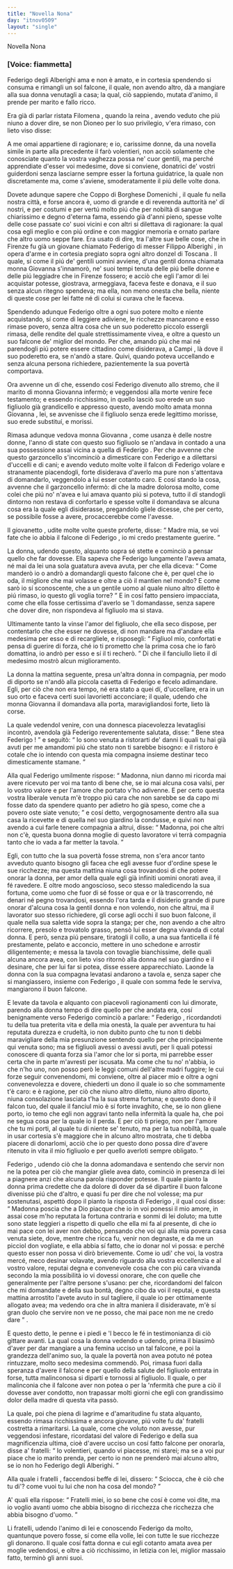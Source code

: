 ```yaml
---
title: "Novella Nona"
day: "itnov0509"
layout: "single"
---
```

<html>
 <head>
 </head>
 <body>
  <div id="nov0509" type="novella" who="fiammetta">
   <head>
    Novella Nona
   </head>
   <p>
    <h3>
     [Voice: fiammetta]
    </h3>
   </p>
   <argument>
    <p>
     <milestone id="p05090001"/>
     <name persref="federigoalberighi" type="person">
      Federigo degli Alberighi
     </name>
     ama e non &egrave; amato, e in cortesia spendendo si consuma e rimangli un sol falcone, il quale, non avendo altro, d&agrave; a mangiare alla sua donna venutagli a casa; la qual, ci&ograve; sappiendo, mutata d'animo, il prende per marito e fallo ricco.
    </p>
   </argument>
   <div3 type="commentary" who="author">
    <p>
     <milestone id="p05090002"/>
     Era gi&agrave; di parlar ristata
     <name persref="filomena" type="person">
      Filomena
     </name>
     , quando la
     <name persref="fiammetta" type="person">
      reina
     </name>
     , avendo veduto che pi&uacute; niuno a dover dire, se non
     <name persref="dioneo" type="person">
      Dioneo
     </name>
     per lo suo privilegio, v'era rimaso, con lieto viso disse:
    </p>
   </div3>
   <p>
    <milestone id="p05090003"/>
    A me omai appartiene di ragionare; e io, carissime donne, da una novella simile in parte alla precedente il far&ograve; volentieri, non acci&ograve; solamente che conosciate quanto la vostra vaghezza possa ne' cuor gentili, ma perch&eacute; apprendiate d'esser voi medesime, dove si conviene, donatrici de' vostri guiderdoni senza lasciarne sempre esser la fortuna guidatrice, la quale non discretamente ma, come s'aviene, smoderatamente il pi&uacute; delle volte dona.
   </p>
   <p>
    <milestone id="p05090004"/>
    Dovete adunque sapere che
    <name persref="coppo" type="person">
     Coppo di Borghese Domenichi
    </name>
    , il quale fu nella nostra citt&agrave;, e forse ancora &egrave;, uomo di grande e di reverenda auttorit&agrave; ne' d&iacute; nostri, e per costumi e per vert&uacute; molto pi&uacute; che per nobilt&agrave; di sangue chiarissimo e degno d'eterna fama, essendo gi&agrave; d'anni pieno, spesse volte delle cose passate co' suoi vicini e con altri si dilettava di ragionare: la qual cosa egli meglio e con pi&uacute; ordine e con maggior memoria e ornato parlare che altro uomo seppe fare.
    <milestone id="p05090005"/>
    Era usato di dire, tra l'altre sue belle cose, che in
    <name placeref="firenze" type="place">
     Firenze
    </name>
    fu gi&agrave; un giovane chiamato
    <name persref="federigoalberighi" type="person">
     Federigo
    </name>
    di messer
    <name persref="filippoalberighi" type="person">
     Filippo Alberighi
    </name>
    , in opera d'arme e in cortesia pregiato sopra ogni altro donzel di
    <name placeref="toscana" type="place">
     Toscana
    </name>
    .
    <milestone id="p05090006"/>
    Il quale, s&iacute; come il pi&uacute; de' gentili uomini avviene, d'una gentil donna chiamata monna
    <name persref="giovanna" type="person">
     Giovanna
    </name>
    s'innamor&ograve;, ne' suoi tempi tenuta delle pi&uacute; belle donne e delle pi&uacute; leggiadre che in
    <name placeref="firenze" type="place">
     Firenze
    </name>
    fossero; e acci&ograve; che egli l'amor di lei acquistar potesse, giostrava, armeggiava, faceva feste e donava, e il suo senza alcun ritegno spendeva; ma ella, non meno onesta che bella, niente di queste cose per lei fatte n&eacute; di colui si curava che le faceva.
   </p>
   <p>
    <milestone id="p05090007"/>
    Spendendo adunque
    <name persref="federigoalberighi" type="person">
     Federigo
    </name>
    oltre a ogni suo potere molto e niente acquistando, s&iacute; come di leggiere adiviene, le ricchezze mancarono e esso rimase povero, senza altra cosa che un suo poderetto piccolo essergli rimasa, delle rendite del quale strettissimamente vivea, e oltre a questo un suo falcone de' miglior del mondo.
    <milestone id="p05090008"/>
    Per che, amando pi&uacute; che mai n&eacute; parendogli pi&uacute; potere essere cittadino come disiderava, a
    <name placeref="campi" type="place">
     Campi
    </name>
    , l&agrave; dove il suo poderetto era, se n'and&ograve; a stare. Quivi, quando poteva uccellando e senza alcuna persona richiedere, pazientemente la sua povert&agrave; comportava.
   </p>
   <p>
    <milestone id="p05090009"/>
    Ora avvenne un d&iacute; che, essendo cos&iacute;
    <name persref="federigoalberighi" type="person">
     Federigo
    </name>
    divenuto allo stremo, che il marito di monna
    <name persref="giovanna" type="person">
     Giovanna
    </name>
    inferm&ograve;; e veggendosi alla morte venire fece testamento; e essendo ricchissimo, in quello lasci&ograve; suo erede un suo figliuolo gi&agrave; grandicello e appresso questo, avendo molto amata monna
    <name persref="giovanna" type="person">
     Giovanna
    </name>
    , lei, se avvenisse che il figliuolo senza erede legittimo morisse, suo erede substitu&iacute;, e morissi.
   </p>
   <p>
    <milestone id="p05090010"/>
    Rimasa adunque vedova monna
    <name persref="giovanna" type="person">
     Giovanna
    </name>
    , come usanza &egrave; delle nostre donne, l'anno di state con questo suo figliuolo se n'andava in contado a una sua possessione assai vicina a quella di
    <name persref="federigoalberighi" type="person">
     Federigo
    </name>
    .
    <milestone id="p05090011"/>
    Per che avvenne che questo garzoncello s'incominci&ograve; a dimesticare con
    <name persref="federigoalberighi" type="person">
     Federigo
    </name>
    e a dilettarsi d'uccelli e di cani; e avendo veduto molte volte il falcon di
    <name persref="federigoalberighi" type="person">
     Federigo
    </name>
    volare e stranamente piacendogli, forte disiderava d'averlo ma pure non s'attentava di domandarlo, veggendolo a lui esser cotanto caro.
    <milestone id="p05090012"/>
    E cos&iacute; stando la cosa, avvenne che il garzoncello inferm&ograve;: di che la madre dolorosa molto, come colei che pi&uacute; no' n'avea e lui amava quanto pi&uacute; si poteva, tutto il d&iacute; standogli dintorno non restava di confortarlo e spesse volte il domandava se alcuna cosa era la quale egli disiderasse, pregandolo gliele dicesse, che per certo, se possibile fosse a avere, procaccerebbe come l'avesse.
   </p>
   <p>
    <milestone id="p05090013"/>
    Il
    <name persref="figliogiovanna-0509" type="person">
     giovanetto
    </name>
    , udite molte volte queste proferte, disse:
    <q direct="unspecified" who="figliogiovanna-0509">
     Madre mia, se voi fate che io abbia il falcone di
     <name persref="federigoalberighi" type="person">
      Federigo
     </name>
     , io mi credo prestamente guerire.
    </q>
   </p>
   <p>
    <milestone id="p05090014"/>
    La donna, udendo questo, alquanto sopra s&eacute; stette e cominci&ograve; a pensar quello che far dovesse. Ella sapeva che
    <name persref="federigoalberighi" type="person">
     Federigo
    </name>
    lungamente l'aveva amata, n&eacute; mai da lei una sola guatatura aveva avuta, per che ella diceva:
    <q direct="unspecified" who="giovanna">
     Come mander&ograve; io o andr&ograve; a domandargli questo falcone che &egrave;, per quel che io oda, il migliore che mai volasse e oltre a ci&ograve; il mantien nel mondo? E come sar&ograve; io s&iacute; sconoscente, che a un gentile uomo al quale niuno altro diletto &egrave; pi&uacute; rimaso, io questo gli voglia torre?
    </q>
    <milestone id="p05090015"/>
    E in cos&iacute; fatto pensiero impacciata, come che ella fosse certissima d'averlo se 'l domandasse, senza sapere che dover dire, non rispondeva al figliuolo ma si stava.
   </p>
   <p>
    <milestone id="p05090016"/>
    Ultimamente tanto la vinse l'amor del figliuolo, che ella seco dispose, per contentarlo che che esser ne dovesse, di non mandare ma d'andare ella medesima per esso e di recargliele, e risposegli:
    <q direct="unspecified" who="giovanna">
     Figliuol mio, confortati e pensa di guerire di forza, ch&eacute; io ti prometto che la prima cosa che io far&ograve; domattina, io andr&ograve; per esso e s&iacute; il ti recher&ograve;.
    </q>
    <milestone id="p05090017"/>
    Di che il fanciullo lieto il d&iacute; medesimo mostr&ograve; alcun miglioramento.
   </p>
   <p>
    <milestone id="p05090018"/>
    La
    <name persref="giovanna" type="person">
     donna
    </name>
    la mattina seguente, presa un'altra donna in compagnia, per modo di diporto se n'and&ograve; alla piccola casetta di
    <name persref="federigoalberighi" type="person">
     Federigo
    </name>
    e fecelo adimandare.
    <milestone id="p05090019"/>
    Egli, per ci&ograve; che non era tempo, n&eacute; era stato a quei d&iacute;, d'uccellare, era in un suo orto e faceva certi suoi lavorietti acconciare; il quale, udendo che monna
    <name persref="giovanna" type="person">
     Giovanna
    </name>
    il domandava alla porta, maravigliandosi forte, lieto l&agrave; corse.
   </p>
   <p>
    <milestone id="p05090020"/>
    La quale vedendol venire, con una donnesca piacevolezza levataglisi incontr&ograve;, avendola gi&agrave;
    <name persref="federigoalberighi" type="person">
     Federigo
    </name>
    reverentemente salutata, disse:
    <q direct="unspecified" who="giovanna">
     Bene stea
     <name persref="federigoalberighi" type="person">
      Federigo
     </name>
     !
    </q>
    e seguit&ograve;:
    <q direct="unspecified">
     Io sono venuta a ristorarti de' danni li quali tu hai gi&agrave; avuti per me amandomi pi&uacute; che stato non ti sarebbe bisogno: e il ristoro &egrave; cotale che io intendo con questa mia compagna insieme destinar teco dimesticamente stamane.
    </q>
   </p>
   <p>
    <milestone id="p05090021"/>
    Alla qual
    <name persref="federigoalberighi" type="person">
     Federigo
    </name>
    umilmente rispose:
    <q direct="unspecified" who="federigoalberighi">
     Madonna, niun danno mi ricorda mai avere ricevuto per voi ma tanto di bene che, se io mai alcuna cosa valsi, per lo vostro valore e per l'amore che portato v'ho adivenne.
     <milestone id="p05090022"/>
     E per certo questa vostra liberale venuta m'&egrave; troppo pi&uacute; cara che non sarebbe se da capo mi fosse dato da spendere quanto per adietro ho gi&agrave; speso, come che a povero oste siate venuto;
    </q>
    <milestone id="p05090023"/>
    e cos&iacute; detto, vergognosamente dentro alla sua casa la ricevette e di quella nel suo giardino la condusse, e quivi non avendo a cui farle tenere compagnia a altrui, disse:
    <q direct="unspecified" who="federigoalberighi">
     Madonna, poi che altri non c'&egrave;, questa buona donna moglie di questo lavoratore vi terr&agrave; compagnia tanto che io vada a far metter la tavola.
    </q>
   </p>
   <p>
    <milestone id="p05090024"/>
    Egli, con tutto che la sua povert&agrave; fosse strema, non s'era ancor tanto avveduto quanto bisogno gli facea che egli avesse fuor d'ordine spese le sue ricchezze; ma questa mattina niuna cosa trovandosi di che potere onorar la donna, per amor della quale egli gi&agrave; infiniti uomini onorati avea, il f&eacute; ravedere.
    <milestone id="p05090025"/>
    E oltre modo angoscioso, seco stesso maledicendo la sua fortuna, come uomo che fuor di s&eacute; fosse or qua e or l&agrave; trascorrendo, n&eacute; denari n&eacute; pegno trovandosi, essendo l'ora tarda e il disiderio grande di pure onorar d'alcuna cosa la gentil donna e non volendo, non che altrui, ma il lavorator suo stesso richiedere, gli corse agli occhi il suo buon falcone, il quale nella sua saletta vide sopra la stanga; per che, non avendo a che altro ricorrere, presolo e trovatolo grasso, pens&ograve; lui esser degna vivanda di cotal donna.
    <milestone id="p05090026"/>
    E per&ograve;, senza pi&uacute; pensare, tiratogli il collo, a una sua fanticella il f&eacute; prestamente, pelato e acconcio, mettere in uno schedone e arrostir diligentemente; e messa la tavola con tovaglie bianchissime, delle quali alcuna ancora avea, con lieto viso ritorn&ograve; alla donna nel suo giardino e il desinare, che per lui far si potea, disse essere apparecchiato.
    <milestone id="p05090027"/>
    Laonde la donna con la sua compagna levatasi andarono a tavola e, senza saper che si mangiassero, insieme con
    <name persref="federigoalberighi" type="person">
     Federigo
    </name>
    , il quale con somma fede le serviva, mangiarono il buon falcone.
   </p>
   <p>
    <milestone id="p05090028"/>
    E levate da tavola e alquanto con piacevoli ragionamenti con lui dimorate, parendo alla donna tempo di dire quello per che andata era, cos&iacute; benignamente verso
    <name persref="federigoalberighi" type="person">
     Federigo
    </name>
    cominci&ograve; a parlare:
    <milestone id="p05090029"/>
    <q direct="unspecified" who="giovanna">
     <name persref="federigoalberighi" type="person">
      Federigo
     </name>
     , ricordandoti tu della tua preterita vita e della mia onest&agrave;, la quale per avventura tu hai reputata durezza e crudelt&agrave;, io non dubito punto che tu non ti debbi maravigliare della mia presunzione sentendo quello per che principalmente qui venuta sono; ma se figliuoli avessi o avessi avuti, per li quali potessi conoscere di quanta forza sia l'amor che lor si porta, mi parrebbe esser certa che in parte m'avresti per iscusata.
     <milestone id="p05090030"/>
     Ma come che tu no' n'abbia, io che n'ho uno, non posso per&ograve; le leggi comuni dell'altre madri fuggire; le cui forze seguir convenendomi, mi conviene, oltre al piacer mio e oltre a ogni convenevolezza e dovere, chiederti un dono il quale io so che sommamente t'&egrave; caro:
     <milestone id="p05090031"/>
     e &egrave; ragione, per ci&ograve; che niuno altro diletto, niuno altro diporto, niuna consolazione lasciata t'ha la sua strema fortuna; e questo dono &egrave; il falcon tuo, del quale il fanciul mio &egrave; s&iacute; forte invaghito, che, se io non gliene porto, io temo che egli non aggravi tanto nella infermit&agrave; la quale ha, che poi ne segua cosa per la quale io il perda.
     <milestone id="p05090032"/>
     E per ci&ograve; ti priego, non per l'amore che tu mi porti, al quale tu di niente se' tenuto, ma per la tua nobilt&agrave;, la quale in usar cortesia s'&egrave; maggiore che in alcuno altro mostrata, che ti debba piacere di donarlomi, acci&ograve; che io per questo dono possa dire d'avere ritenuto in vita il mio figliuolo e per quello averloti sempre obligato.
    </q>
   </p>
   <p>
    <milestone id="p05090033"/>
    <name persref="federigoalberighi" type="person">
     Federigo
    </name>
    , udendo ci&ograve; che la donna adomandava e sentendo che servir non ne la potea per ci&ograve; che mangiar gliele avea dato, cominci&ograve; in presenza di lei a piagnere anzi che alcuna parola risponder potesse. Il quale pianto la donna prima credette che da dolore di dover da s&eacute; dipartire il buon falcone divenisse pi&uacute; che d'altro, e quasi fu per dire che nol volesse; ma pur sostenutasi, aspett&ograve; dopo il pianto la risposta di
    <name persref="federigoalberighi" type="person">
     Federigo
    </name>
    , il qual cos&iacute; disse:
    <milestone id="p05090034"/>
    <q direct="unspecified" who="federigoalberighi">
     Madonna poscia che a Dio piacque che io in voi ponessi il mio amore, in assai cose m'ho reputata la fortuna contraria e sonmi di lei doluto; ma tutte sono state leggieri a rispetto di quello che ella mi fa al presente, di che io mai pace con lei aver non debbo, pensando che voi qui alla mia povera casa venuta siete, dove, mentre che ricca fu, venir non degnaste, e da me un picciol don vogliate, e ella abbia s&iacute; fatto, che io donar nol vi possa: e perch&eacute; questo esser non possa vi dir&ograve; brievemente.
     <milestone id="p05090035"/>
     Come io udi' che voi, la vostra merc&eacute;, meco desinar volavate, avendo riguardo alla vostra eccellenzia e al vostro valore, reputai degna e convenevole cosa che con pi&uacute; cara vivanda secondo la mia possibilit&agrave; io vi dovessi onorare, che con quelle che generalmente per l'altre persone s'usano:
     <milestone id="p05090036"/>
     per che, ricordandomi del falcon che mi domandate e della sua bont&agrave;, degno cibo da voi il reputai, e questa mattina arrostito l'avete avuto in sul tagliere, il quale io per ottimamente allogato avea; ma vedendo ora che in altra maniera il disideravate, m'&egrave; s&iacute; gran duolo che servire non ve ne posso, che mai pace non me ne credo dare
    </q>
    .
   </p>
   <p>
    <milestone id="p05090037"/>
    E questo detto, le penne e i piedi e 'l becco le f&eacute; in testimonianza di ci&ograve; gittare avanti. La qual cosa la donna vedendo e udendo, prima il biasim&ograve; d'aver per dar mangiare a una femina ucciso un tal falcone, e poi la grandezza dell'animo suo, la quale la povert&agrave; non avea potuto n&eacute; potea rintuzzare, molto seco medesima commend&ograve;. Poi, rimasa fuori dalla speranza d'avere il falcone e per quello della salute del figliuolo entrata in forse, tutta malinconosa si dipart&iacute; e tornossi al figliuolo.
    <milestone id="p05090038"/>
    Il quale, o per malinconia che il falcone aver non potea o per la 'nfermit&agrave; che pure a ci&ograve; il dovesse aver condotto, non trapassar molti giorni che egli con grandissimo dolor della madre di questa vita pass&ograve;.
   </p>
   <p>
    <milestone id="p05090039"/>
    La quale, poi che piena di lagrime e d'amaritudine fu stata alquanto, essendo rimasa ricchissima e ancora giovane, pi&uacute; volte fu da' fratelli costretta a rimaritarsi. La quale, come che voluto non avesse, pur veggendosi infestare, ricordatasi del valore di
    <name persref="federigoalberighi" type="person">
     Federigo
    </name>
    e della sua magnificenzia ultima, cio&egrave; d'avere ucciso un cos&iacute; fatto falcone per onorarla, disse a' fratelli:
    <milestone id="p05090040"/>
    <q direct="unspecified" who="giovanna">
     Io volentieri, quando vi piacesse, mi starei; ma se a voi pur piace che io marito prenda, per certo io non ne prender&ograve; mai alcuno altro, se io non ho
     <name persref="federigoalberighi" type="person">
      Federigo degli Alberighi.
     </name>
    </q>
   </p>
   <p>
    <milestone id="p05090041"/>
    Alla quale i
    <name persref="fratelligiovanna-0509" type="person">
     fratelli
    </name>
    , faccendosi beffe di lei, dissero:
    <q direct="unspecified" who="fratelligiovanna-0509">
     Sciocca, che &egrave; ci&ograve; che tu di'? come vuoi tu lui che non ha cosa del mondo?
    </q>
   </p>
   <p>
    <milestone id="p05090042"/>
    A' quali
    <name persref="giovanna" type="person">
     ella
    </name>
    rispose:
    <q direct="unspecified" who="giovanna">
     Fratelli miei, io so bene che cos&iacute; &egrave; come voi dite, ma io voglio avanti uomo che abbia bisogno di ricchezza che ricchezza che abbia bisogno d'uomo.
    </q>
   </p>
   <p>
    <milestone id="p05090043"/>
    Li fratelli, udendo l'animo di lei e conoscendo
    <name persref="federigoalberighi" type="person">
     Federigo
    </name>
    da molto, quantunque povero fosse, s&iacute; come ella volle, lei con tutte le sue ricchezze gli donarono. Il quale cos&iacute; fatta donna e cui egli cotanto amata avea per moglie vedendosi, e oltre a ci&ograve; ricchissimo, in letizia con lei, miglior massaio fatto, termin&ograve; gli anni suoi.
   </p>
  </div>
 </body>
</html>